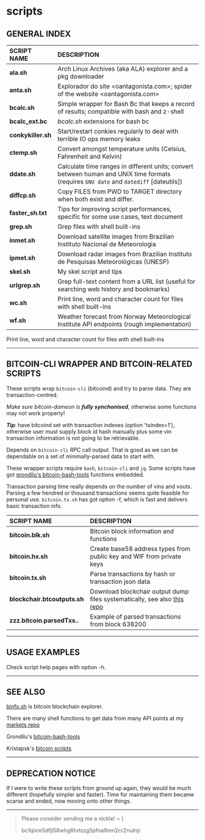 # scripts
## GENERAL INDEX


SCRIPT NAME | DESCRIPTION
:-------------|:-----------
__ala.sh__ | Arch Linux Archives (aka ALA) explorer and a pkg downloader
__anta.sh__ | Explorador do site &lt;oantagonista.com&gt;; spider of the website &lt;oantagonista.com&gt;
__bcalc.sh__ | Simple wrapper for Bash Bc that keeps a record of results; compatible with bash and z-shell
__bcalc_ext.bc__ | *bcalc.sh* extensions for bash bc
__conkykiller.sh__ | Start/restart conkies regularly to deal with terrible IO ops memory leaks
__ctemp.sh__ | Convert amongst temperature units (Celsius, Fahrenheit and Kelvin)
__ddate.sh__ | Calculate time ranges in different units; convert between human and UNIX time formats (requires `GNU date` and `datediff` \[dateutils])
__diffcp.sh__ | Copy FILES from PWD to TARGET directory when both exist and differ.
__faster_sh.txt__ | Tips for improving script performances, specific for some use cases, text document
__grep.sh__ |  Grep files with shell built-ins
__inmet.sh__ | Download satellite images from Brazilian Instituto Nacional de Meteorologia
__ipmet.sh__ | Download radar images from Brazilian Instituto de Pesquisas Meteorológicas (UNESP)
__skel.sh__ | My skel script and tips
__urlgrep.sh__ | Grep full-text content from a URL list (useful for searching web history and bookmarks)
__wc.sh__ |  Print line, word and character count for files with shell built-ins
__wf.sh__ |  Weather forecast from Norway Meteorological Institute API endpoints (rough implementation)

Print line, word and character count for files with shell built-ins

---

## BITCOIN-CLI WRAPPER AND BITCOIN-RELATED SCRIPTS

These scripts wrap `bitcoin-cli` (bitcoind) and try to parse data.
They are transaction-centred.

_Make sure bitcoin-dameon is **fully synchonised**_, otherwise some
functions may not work properly!

___Tip___: have bitcoind set with transaction indexes (option 'txindex=1'),
otherwise user must supply block id hash manually plus
some vin transaction information is not going to be retrievable.

Depends on `bitcoin-cli` _RPC_ call output.
That is good as we can be dependable on a set of minimally-parsed data
to start with.

These wrapper scripts require `bash`, `bitcoin-cli` and `jq`.
Some scripts have got [grondilu's bitcoin-bash-tools](https://github.com/grondilu/bitcoin-bash-tools)
functions embedded.

Transaction parsing time really depends on the number of
vins and vouts. Parsing a few hendred or thousand transactions
seems quite feasible for personal use. `bitcoin.tx.sh` has got option -f, which is fast and delivers basic transaction info.

SCRIPT NAME | DESCRIPTION
:-------------|:-----------
__bitcoin.blk.sh__ | Bitcoin block information and functions
__bitcoin.hx.sh__ | Create base58 address types from public key and WIF from private keys
__bitcoin.tx.sh__ |  Parse transactions by hash or transaction json data
__blockchair.btcoutputs.sh__ |  Download blockchair output dump files systematically, see also [this repo](https://github.com/mountaineerbr/bitcoin-all-addresses)
__zzz.bitcoin.parsedTxs..__ | Example of parsed transactions from block 638200

---

## USAGE EXAMPLES

Check script help pages with option -h.

---

## SEE ALSO

[binfo.sh](https://github.com/mountaineerbr/markets/blob/master/binfo.sh)
is bitcoin blockchain explorer.

There are many shell functions to get data from many API points
at my [markets repo](https://github.com/mountaineerbr/markets/)

Grondilu's [bitcoin-bash-tools](https://github.com/grondilu/bitcoin-bash-tools)

Kristapsk's [bitcoin scripts](https://github.com/kristapsk/bitcoin-scripts)

---

## DEPRECATION NOTICE

If I were to write these scripts from ground up again, they would be much different (hopefully simpler and faster).
Time for maintaining them became scarse and ended, now moving onto other things.

---

> Please consider sending me a nickle!  = )
>
>    bc1qlxm5dfjl58whg6tvtszg5pfna9mn2cr2nulnjr

